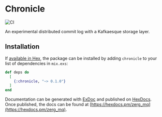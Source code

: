 # Chronicle

![CI](https://github.com/drowzy/chronicle/actions/workflows/ci.yml/badge.svg)

An experimental distributed commit log with a Kafkaesque storage layer.

## Installation

If [available in Hex](https://hex.pm/docs/publish), the package can be installed
by adding `chronicle` to your list of dependencies in `mix.exs`:

```elixir
def deps do
  [
    {:chronicle, "~> 0.1.0"}
  ]
end
```

Documentation can be generated with [ExDoc](https://github.com/elixir-lang/ex_doc)
and published on [HexDocs](https://hexdocs.pm). Once published, the docs can
be found at [https://hexdocs.pm/zerg_mq](https://hexdocs.pm/zerg_mq).
